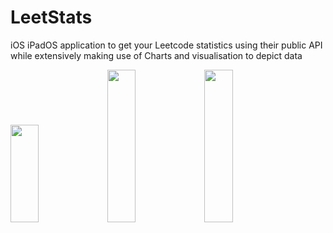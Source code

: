 # LeetStats
iOS iPadOS application to get your Leetcode statistics using their public API while extensively making use of Charts and visualisation to depict data


<img src="https://user-images.githubusercontent.com/58638886/148323234-b3cc90b1-78a8-4fd5-8258-6ee3ec02710c.png" width="30%" height="20%"> <img src="https://user-images.githubusercontent.com/58638886/148323238-4fd5e38c-4e57-454b-be73-050e5686eb19.png" width="30%" height="25%"> <img src="https://user-images.githubusercontent.com/58638886/148323245-bd6a5f43-6c2f-4459-83bf-afdb858b0e07.png" width="30%" height="25%">
